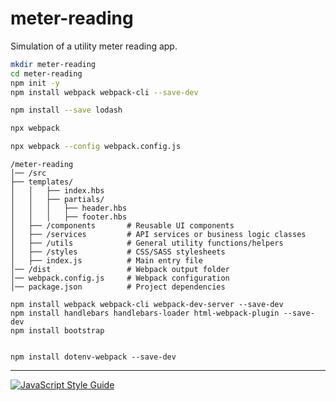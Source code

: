 # meter-reading
Simulation of a utility meter reading app.

```bash
mkdir meter-reading
cd meter-reading
npm init -y
npm install webpack webpack-cli --save-dev
```

```bash
npm install --save lodash
```

```bash
npx webpack
```

```bash
npx webpack --config webpack.config.js
```

```plaintext
/meter-reading
│── /src
├── templates/
│   │   ├── index.hbs
│   │   ├── partials/
│   │   │   ├── header.hbs
│   │   │   ├── footer.hbs
│   ├── /components       # Reusable UI components
│   ├── /services         # API services or business logic classes
│   ├── /utils            # General utility functions/helpers
│   ├── /styles           # CSS/SASS stylesheets
│   ├── index.js          # Main entry file
│── /dist                 # Webpack output folder
│── webpack.config.js     # Webpack configuration
│── package.json          # Project dependencies
```

```shell
npm install webpack webpack-cli webpack-dev-server --save-dev
npm install handlebars handlebars-loader html-webpack-plugin --save-dev
npm install bootstrap


```

```shell
npm install dotenv-webpack --save-dev
```

---

[![JavaScript Style Guide](https://cdn.rawgit.com/standard/standard/master/badge.svg)](https://github.com/standard/standard)

